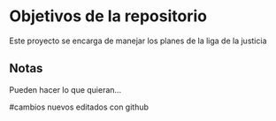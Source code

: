 # Objetivos de la repositorio

Este proyecto se encarga de manejar los planes de la liga de la justicia


## Notas
Pueden hacer lo que quieran...


#cambios nuevos editados con github
